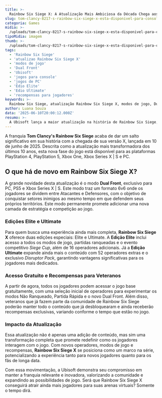 ```yaml
---
title: >-
  Rainbow Six Siege X: A Atualização Mais Ambiciosa da Década Chega aos Consoles e PC
slug: tom-clancy-8217-s-rainbow-six-siege-x-esta-disponivel-para-consoles-e-pc
categoria: Games
midia: >-
  /uploads/tom-clancy-8217-s-rainbow-six-siege-x-esta-disponivel-para-consoles-e-pc-thumb.png
tipoMidia: imagem
thumb: >-
  /uploads/tom-clancy-8217-s-rainbow-six-siege-x-esta-disponivel-para-consoles-e-pc-thumb.png
tags:
  - 'Rainbow Six Siege'
  - 'atualizao Rainbow Six Siege X'
  - 'modos de jogo'
  - 'Dual Front'
  - 'Ubisoft'
  - 'jogos para console'
  - 'jogos de PC'
  - 'Edio Elite'
  - 'Edio Ultimate'
  - 'recompensas para jogadores'
keywords: >-
  Rainbow Six Siege, atualização Rainbow Six Siege X, modos de jogo, Dual Front, Ubisoft, jogos para console, jogos de PC, Edição Elite, Edição Ultimate, recompensas para jogadores
author: Luana Souza
data: '2025-06-10T20:00:12.000Z'
resumo: >-
  A Ubisoft lança a maior atualização na história de Rainbow Six Siege, prometendo revolucionar o jogo com novos modos e conteúdos para todos os jogadores.
---
```


A franquia **Tom Clancy's Rainbow Six Siege** acaba de dar um salto significativo em sua história com a chegada de sua versão X, lançada em 10 de junho de 2025. Descrita como a atualização mais transformadora dos últimos 10 anos, esta nova fase do jogo está disponível para as plataformas PlayStation 4, PlayStation 5, Xbox One, Xbox Series X | S e PC. 

## O que há de novo em Rainbow Six Siege X?

A grande novidade desta atualização é o modo **Dual Front**, exclusivo para PC, PS5 e Xbox Series X | S. Este modo traz um formato 6v6 onde os jogadores se dividem entre Atacantes e Defensores, com o objetivo de conquistar setores inimigos ao mesmo tempo em que defendem seus próprios territórios. Este modo permanente promete adicionar uma nova camada de estratégia e competição ao jogo.

### Edições Elite e Ultimate

Para quem busca uma experiência ainda mais completa, **Rainbow Six Siege X** oferece duas edições especiais: Elite e Ultimate. A **Edição Elite** inclui acesso a todos os modos de jogo, partidas ranqueadas e o evento competitivo _Siege Cup_, além de 16 operadores adicionais. Já a **Edição Ultimate** expande ainda mais o conteúdo com 52 operadores extras e o exclusivo _Disruptor Pack_, garantindo vantagens significativas para os jogadores mais dedicados.

### Acesso Gratuito e Recompensas para Veteranos

A partir de agora, todos os jogadores podem acessar o jogo base gratuitamente, com uma seleção inicial de operadores para experimentar os modos Não Ranqueado, Partida Rápida e o novo Dual Front. Além disso, veteranos que já fazem parte da comunidade de Rainbow Six Siege poderão manter todo o conteúdo que já desbloquearam e ainda receberão recompensas exclusivas, variando conforme o tempo que estão no jogo.

### Impacto da Atualização

Essa atualização não é apenas uma adição de conteúdo, mas sim uma transformação completa que promete redefinir como os jogadores interagem com o jogo. Com novos operadores, modos de jogo e recompensas, **Rainbow Six Siege X** se posiciona como um marco na série, potencializando a experiência tanto para novos jogadores quanto para os fãs de longa data.

Com essa movimentação, a Ubisoft demonstra seu compromisso em manter a franquia relevante e inovadora, valorizando a comunidade e expandindo as possibilidades de jogo. Será que Rainbow Six Siege X conseguirá atrair ainda mais jogadores para suas arenas virtuais? Somente o tempo dirá.